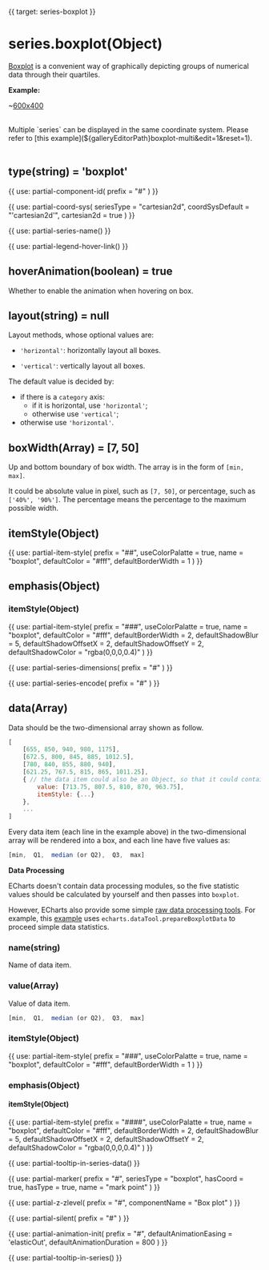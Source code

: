 
{{ target: series-boxplot }}

# series.boxplot(Object)

[Boxplot](https://en.wikipedia.org/wiki/Box_plot) is a convenient way of graphically depicting groups of numerical data through their quartiles.

**Example:**

~[600x400](${galleryViewPath}boxplot-light-velocity&edit=1&reset=1)

<br>
Multiple `series` can be displayed in the same coordinate system. Please refer to [this example](${galleryEditorPath}boxplot-multi&edit=1&reset=1).

<br>
<br>

## type(string) = 'boxplot'

{{ use: partial-component-id(
    prefix = "#"
) }}

{{ use: partial-coord-sys(
    seriesType = "cartesian2d",
    coordSysDefault = "'cartesian2d'",
    cartesian2d = true
) }}

{{ use: partial-series-name() }}

{{ use: partial-legend-hover-link() }}

## hoverAnimation(boolean) = true

Whether to enable the animation when hovering on box.

## layout(string) = null

Layout methods, whose optional values are:

+ `'horizontal'`: horizontally layout all boxes.

+ `'vertical'`: vertically layout all boxes.

The default value is decided by:

+ if there is a `category` axis:
    + if it is horizontal, use `'horizontal'`;
    + otherwise use `'vertical'`;
+ otherwise use `'horizontal'`.

## boxWidth(Array) = [7, 50]

Up and bottom boundary of box width. The array is in the form of `[min, max]`.

It could be absolute value in pixel, such as `[7, 50]`, or percentage, such as `['40%', '90%']`. The percentage means the percentage to the maximum possible width.

## itemStyle(Object)

{{ use: partial-item-style(
    prefix = "##",
    useColorPalatte = true,
    name = "boxplot",
    defaultColor = "#fff",
    defaultBorderWidth = 1
) }}

## emphasis(Object)

### itemStyle(Object)

{{ use: partial-item-style(
    prefix = "###",
    useColorPalatte = true,
    name = "boxplot",
    defaultColor = "#fff",
    defaultBorderWidth = 2,
    defaultShadowBlur = 5,
    defaultShadowOffsetX = 2,
    defaultShadowOffsetY = 2,
    defaultShadowColor = "rgba(0,0,0,0.4)"
) }}

{{ use: partial-series-dimensions(
    prefix = "#"
) }}

{{ use: partial-series-encode(
    prefix = "#"
) }}

## data(Array)

Data should be the two-dimensional array shown as follow.

```javascript
[
    [655, 850, 940, 980, 1175],
    [672.5, 800, 845, 885, 1012.5],
    [780, 840, 855, 880, 940],
    [621.25, 767.5, 815, 865, 1011.25],
    { // the data item could also be an Object, so that it could contains special settings for this data item.
        value: [713.75, 807.5, 810, 870, 963.75],
        itemStyle: {...}
    },
    ...
]
```

Every data item (each line in the example above) in the two-dimensional array will be rendered into a box, and each line have five values as:

```javascript
[min,  Q1,  median (or Q2),  Q3,  max]
```

**Data Processing**

ECharts doesn't contain data processing modules, so the five statistic values should be calculated by yourself and then passes into `boxplot`.

However, ECharts also provide some simple [raw data processing tools](https://github.com/apache/incubator-echarts/tree/master/extension/dataTool). For example, this [example](${galleryEditorPath}boxplot-light-velocity&edit=1&reset=1) uses `echarts.dataTool.prepareBoxplotData` to proceed simple data statistics.

### name(string)

Name of data item.

### value(Array)

Value of data item.

```javascript
[min,  Q1,  median (or Q2),  Q3,  max]
```

### itemStyle(Object)

{{ use: partial-item-style(
    prefix = "###",
    useColorPalatte = true,
    name = "boxplot",
    defaultColor = "#fff",
    defaultBorderWidth = 1
) }}

### emphasis(Object)

#### itemStyle(Object)

{{ use: partial-item-style(
    prefix = "####",
    useColorPalatte = true,
    name = "boxplot",
    defaultColor = "#fff",
    defaultBorderWidth = 2,
    defaultShadowBlur = 5,
    defaultShadowOffsetX = 2,
    defaultShadowOffsetY = 2,
    defaultShadowColor = "rgba(0,0,0,0.4)"
) }}

{{ use: partial-tooltip-in-series-data() }}

{{ use: partial-marker(
    prefix = "#",
    seriesType = "boxplot",
    hasCoord = true,
    hasType = true,
    name = "mark point"
) }}

{{ use: partial-z-zlevel(
    prefix = "#",
    componentName = "Box plot"
) }}

{{ use: partial-silent(
    prefix = "#"
) }}

{{ use: partial-animation-init(
    prefix = "#",
    defaultAnimationEasing = 'elasticOut',
    defaultAnimationDuration = 800
) }}

{{ use: partial-tooltip-in-series() }}

